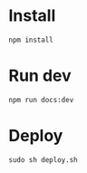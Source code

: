# Install
```
npm install
```

# Run dev
```
npm run docs:dev
```

# Deploy
```
sudo sh deploy.sh
```